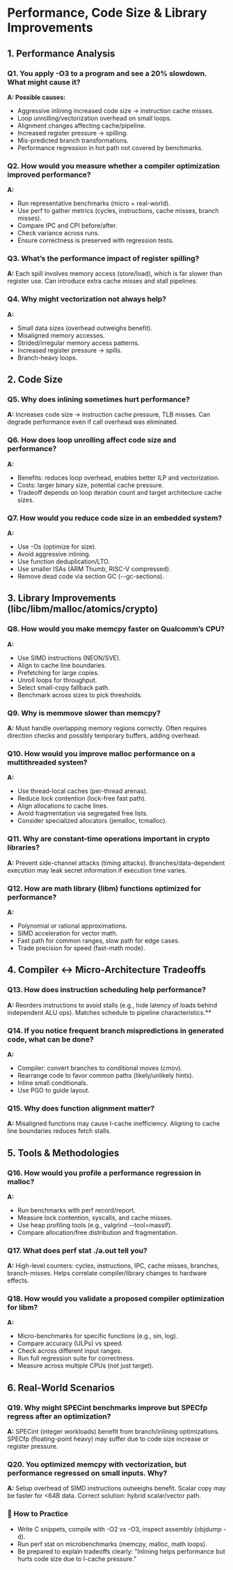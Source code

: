 # Performance, Code Size & Library Improvements
## 1. Performance Analysis
### Q1. You apply -O3 to a program and see a 20% slowdown. What might cause it?
**A: Possible causes:**
* Aggressive inlining increased code size → instruction cache misses.
* Loop unrolling/vectorization overhead on small loops.
* Alignment changes affecting cache/pipeline.
* Increased register pressure → spilling.
* Mis-predicted branch transformations.
* Performance regression in hot path not covered by benchmarks.

### Q2. How would you measure whether a compiler optimization improved performance?
**A:**
* Run representative benchmarks (micro + real-world).
* Use perf to gather metrics (cycles, instructions, cache misses, branch misses).
* Compare IPC and CPI before/after.
* Check variance across runs.
* Ensure correctness is preserved with regression tests.

### Q3. What’s the performance impact of register spilling?
**A:**
 Each spill involves memory access (store/load), which is far slower than register use. Can introduce extra cache misses and stall pipelines.
### Q4. Why might vectorization not always help?
**A:**
* Small data sizes (overhead outweighs benefit).
* Misaligned memory accesses.
* Strided/irregular memory access patterns.
* Increased register pressure → spills.
* Branch-heavy loops.

## 2. Code Size
### Q5. Why does inlining sometimes hurt performance?
**A:**
Increases code size → instruction cache pressure, TLB misses. Can degrade performance even if call overhead was eliminated.

### Q6. How does loop unrolling affect code size and performance?
**A:**
* Benefits: reduces loop overhead, enables better ILP and vectorization.
* Costs: larger binary size, potential cache pressure.
* Tradeoff depends on loop iteration count and target architecture cache sizes.

### Q7. How would you reduce code size in an embedded system?
**A:**
* Use -Os (optimize for size).
* Avoid aggressive inlining.
* Use function deduplication/LTO.
* Use smaller ISAs (ARM Thumb, RISC-V compressed).
* Remove dead code via section GC (--gc-sections).

## 3. Library Improvements (libc/libm/malloc/atomics/crypto)
### Q8. How would you make memcpy faster on Qualcomm’s CPU?
**A:**
* Use SIMD instructions (NEON/SVE).
* Align to cache line boundaries.
* Prefetching for large copies.
* Unroll loops for throughput.
* Select small-copy fallback path.
* Benchmark across sizes to pick thresholds.

### Q9. Why is memmove slower than memcpy?
**A:**
Must handle overlapping memory regions correctly. Often requires direction checks and possibly temporary buffers, adding overhead.

### Q10. How would you improve malloc performance on a multithreaded system?
**A:**
* Use thread-local caches (per-thread arenas).
* Reduce lock contention (lock-free fast path).
* Align allocations to cache lines.
* Avoid fragmentation via segregated free lists.
* Consider specialized allocators (jemalloc, tcmalloc).

### Q11. Why are constant-time operations important in crypto libraries?
**A:**
Prevent side-channel attacks (timing attacks). Branches/data-dependent execution may leak secret information if execution time varies.

### Q12. How are math library (libm) functions optimized for performance?
**A:**
* Polynomial or rational approximations.
* SIMD acceleration for vector math.
* Fast path for common ranges, slow path for edge cases.
* Trade precision for speed (fast-math mode).

## 4. Compiler ↔ Micro-Architecture Tradeoffs
### Q13. How does instruction scheduling help performance?
**A:**
Reorders instructions to avoid stalls (e.g., hide latency of loads behind independent ALU ops). Matches schedule to pipeline characteristics.**

### Q14. If you notice frequent branch mispredictions in generated code, what can be done?
**A:**
* Compiler: convert branches to conditional moves (cmov).
* Rearrange code to favor common paths (likely/unlikely hints).
* Inline small conditionals.
* Use PGO to guide layout.

### Q15. Why does function alignment matter?
**A:** Misaligned functions may cause I-cache inefficiency. Aligning to cache line boundaries reduces fetch stalls.

## 5. Tools & Methodologies
### Q16. How would you profile a performance regression in malloc?
**A:**
* Run benchmarks with perf record/report.
* Measure lock contention, syscalls, and cache misses.
* Use heap profiling tools (e.g., valgrind --tool=massif).
* Compare allocation/free distribution and fragmentation.

### Q17. What does perf stat ./a.out tell you?
**A:** High-level counters: cycles, instructions, IPC, cache misses, branches, branch-misses. Helps correlate compiler/library changes to hardware effects.

### Q18. How would you validate a proposed compiler optimization for libm?
**A:**
* Micro-benchmarks for specific functions (e.g., sin, log).
* Compare accuracy (ULPs) vs speed.
* Check across different input ranges.
* Run full regression suite for correctness.
* Measure across multiple CPUs (not just target).

## 6. Real-World Scenarios

### Q19. Why might SPECint benchmarks improve but SPECfp regress after an optimization?
**A:**
SPECint (integer workloads) benefit from branch/inlining optimizations. SPECfp (floating-point heavy) may suffer due to code size increase or register pressure.

### Q20. You optimized memcpy with vectorization, but performance regressed on small inputs. Why?
**A:**
Setup overhead of SIMD instructions outweighs benefit. Scalar copy may be faster for <64B data. Correct solution: hybrid scalar/vector path.

### 🎯 How to Practice
* Write C snippets, compile with -O2 vs -O3, inspect assembly (objdump -d).
* Run perf stat on microbenchmarks (memcpy, malloc, math loops).
* Be prepared to explain tradeoffs clearly: "Inlining helps performance but hurts code size due to I-cache pressure."